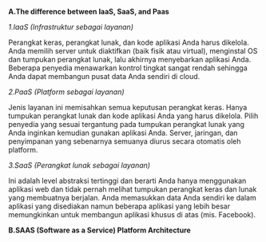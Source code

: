 **A.The difference between IaaS, SaaS, and Paas**

*1.IaaS (Infrastruktur sebagai layanan)*

Perangkat keras, perangkat lunak, dan kode aplikasi Anda harus dikelola. Anda memilih server untuk diaktifkan (baik fisik atau virtual), menginstal OS dan tumpukan perangkat lunak, lalu akhirnya menyebarkan aplikasi Anda. Beberapa penyedia menawarkan kontrol tingkat sangat rendah sehingga Anda dapat membangun pusat data Anda sendiri di cloud.

*2.PaaS (Platform sebagai layanan)*

Jenis layanan ini memisahkan semua keputusan perangkat keras. Hanya tumpukan perangkat lunak dan kode aplikasi Anda yang harus dikelola. Pilih penyedia yang sesuai tergantung pada tumpukan perangkat lunak yang Anda inginkan kemudian gunakan aplikasi Anda. Server, jaringan, dan penyimpanan yang sebenarnya semuanya diurus secara otomatis oleh platform.

*3.SaaS (Perangkat lunak sebagai layanan)*

Ini adalah level abstraksi tertinggi dan berarti Anda hanya menggunakan aplikasi web dan tidak pernah melihat tumpukan perangkat keras dan lunak yang membuatnya berjalan. Anda memasukkan data Anda sendiri ke dalam aplikasi yang disediakan namun beberapa aplikasi yang lebih besar memungkinkan untuk membangun aplikasi khusus di atas (mis. Facebook).


**B.SAAS (Software as a Service) Platform Architecture**
